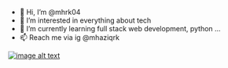 - 👋 Hi, I’m @mhrk04
- 👀 I’m interested in everything about tech
- 🌱 I’m currently learning full stack web development, python ...
- 📫 Reach me via ig @mhaziqrk


 [![image alt text](https://ringtoone.com/wp-content/uploads/2022/01/insta.png)](http://ig.mhaziqrk.uk)

<!---
mhrk04/mhrk04 is a ✨ special ✨ repository because its `README.md` (this file) appears on your GitHub profile.
You can click the Preview link to take a look at your changes.
--->
